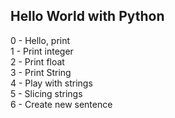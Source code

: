 ## Hello World with Python <br />
0 - Hello, print <br />
1 - Print integer <br />
2 - Print float <br />
3 - Print String <br />
4 - Play with strings <br />
5 - Slicing strings <br />
6 - Create new sentence <br />
